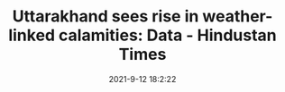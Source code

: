 ---
"title": "Uttarakhand sees rise in weather-linked calamities: Data - Hindustan Times"
"date": "2021-9-12 18:2:22"
"feed_name": "GOOGLENEWSMINING"
"feed_website": "https://news.google.com/search?q=mining%2Bincident&hl=en-US&gl=US&ceid=US:en"
"feed_rss": "https://news.google.com/rss/search?q=mining%2Bincident&hl=en-US&gl=US&ceid=US:en"
"link": "https://www.hindustantimes.com/india-news/uttarakhand-sees-rise-in-weather-linked-calamities-data-101631469743257.html"
"file": "_posts/2021-1-1-4fc2e5b5dcd4c6a17944592dd1243a72f98bfa57.md"
"accident": "0"
"drilling": "0"
---